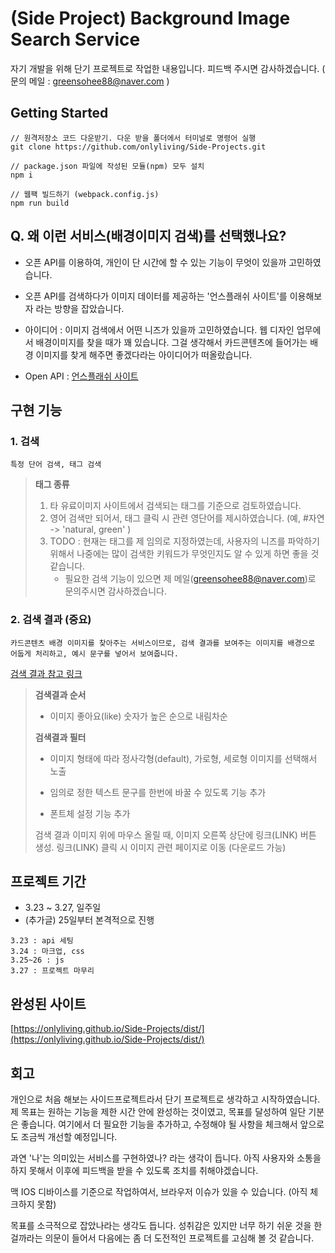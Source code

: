 # (Side Project) Background Image Search Service

자기 개발을 위해 단기 프로젝트로 작업한 내용입니다. 피드백 주시면 감사하겠습니다. ( 문의 메일 : greensohee88@naver.com )



## Getting Started

```
// 원격저장소 코드 다운받기. 다운 받을 폴더에서 터미널로 명령어 실행
git clone https://github.com/onlyliving/Side-Projects.git

// package.json 파일에 작성된 모듈(npm) 모두 설치
npm i

// 웹팩 빌드하기 (webpack.config.js)
npm run build
```




## Q. 왜 이런 서비스(배경이미지 검색)를 선택했나요?

- 오픈 API를 이용하여, 개인이 단 시간에 할 수 있는 기능이 무엇이 있을까 고민하였습니다.
- 오픈 API를 검색하다가 이미지 데이터를 제공하는 '언스플래쉬 사이트'를 이용해보자 라는 방향을 잡았습니다.

- 아이디어 : 이미지 검색에서 어떤 니즈가 있을까 고민하였습니다. 웹 디자인 업무에서 배경이미지를 찾을 때가 꽤 있습니다. 그걸 생각해서 카드콘텐츠에 들어가는 배경 이미지를 찾게 해주면 좋겠다라는 아이디어가 떠올랐습니다.

- Open API : [언스플래쉬 사이트](https://unsplash.com/developers)



## 구현 기능

### 1. 검색

```
특정 단어 검색, 태그 검색
```

> **태그 종류**
>
> 1. 타 유료이미지 사이트에서 검색되는 태그를 기준으로 검토하였습니다.
> 2. 영어 검색만 되어서, 태그 클릭 시 관련 영단어를 제시하였습니다. (예, #자연 ->  'natural, green' )
> 3. TODO : 현재는 태그를 제 임의로 지정하였는데, 사용자의 니즈를 파악하기 위해서 나중에는 많이 검색한 키워드가 무엇인지도 알 수 있게 하면 좋을 것 같습니다.
>    * 필요한 검색 기능이 있으면 제 메일(greensohee88@naver.com)로 문의주시면 감사하겠습니다. 



### 2. 검색 결과 (중요)

```
카드콘텐츠 배경 이미지를 찾아주는 서비스이므로, 검색 결과를 보여주는 이미지를 배경으로 어둡게 처리하고, 예시 문구를 넣어서 보여줍니다.
```

[검색 결과 참고 링크](https://fonts.google.com/)

>**검색결과 순서**
>
>- 이미지 좋아요(like) 숫자가 높은 순으로 내림차순
>
>**검색결과 필터**
>
>- 이미지 형태에 따라 정사각형(default), 가로형, 세로형 이미지를 선택해서 노출
>
>- 임의로 정한 텍스트 문구를 한번에 바꿀 수 있도록 기능 추가
>
>- 폰트체 설정 기능 추가
>
>검색 결과 이미지 위에 마우스 올릴 때, 이미지 오른쪽 상단에 링크(LINK) 버튼 생성. 링크(LINK) 클릭 시 이미지 관련 페이지로 이동 (다운로드 가능)



## 프로젝트 기간

- 3.23 ~ 3.27, 일주일 
- (추가글) 25일부터 본격적으로 진행

```
3.23 : api 세팅
3.24 : 마크업, css
3.25~26 : js
3.27 : 프로젝트 마무리
```



## 완성된 사이트

[https://onlyliving.github.io/Side-Projects/dist/](https://onlyliving.github.io/Side-Projects/dist/)



## 회고

개인으로 처음 해보는 사이드프로젝트라서 단기 프로젝트로 생각하고 시작하였습니다. 제 목표는 원하는 기능을 제한 시간 안에 완성하는 것이였고, 목표를 달성하여 일단 기분은 좋습니다. 여기에서 더 필요한 기능을 추가하고, 수정해야 될 사항을 체크해서 앞으로도 조금씩 개선할 예정입니다.

과연 '나'는 의미있는 서비스를 구현하였나? 라는 생각이 듭니다. 아직 사용자와 소통을 하지 못해서 이후에 피드백을 받을 수 있도록 조치를 취해야겠습니다.

맥 IOS 디바이스를 기준으로 작업하여서, 브라우저 이슈가 있을 수 있습니다. (아직 체크하지 못함)

목표를 소극적으로 잡았나라는 생각도 듭니다. 성취감은 있지만 너무 하기 쉬운 것을 한 걸까라는 의문이 들어서 다음에는 좀 더 도전적인 프로젝트를 고심해 볼 것 같습니다.